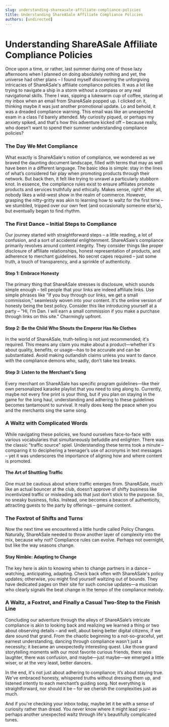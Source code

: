 ```yaml
---
slug: understanding-shareasale-affiliate-compliance-policies
title: Understanding ShareASale Affiliate Compliance Policies
authors: [undirected]
---
```



# Understanding ShareASale Affiliate Compliance Policies

Once upon a time, or rather, last summer during one of those lazy afternoons when I planned on doing absolutely nothing and yet, the universe had other plans – I found myself discovering the unforgiving intricacies of ShareASale's affiliate compliance policies. It was a lot like trying to navigate a ship in a storm without a compass or any real navigational skills. There I was, sipping a lukewarm cup of coffee, staring at my inbox when an email from ShareASale popped up. I clicked on it, thinking maybe it was just another promotional update. Lo and behold, it was a dreaded compliance warning. This email was like an unexpected exam in a class I'd barely attended. My curiosity piqued, or perhaps my anxiety spiked, and that's how this adventure kicked off – because really, who doesn’t want to spend their summer understanding compliance policies?

### The Day We Met Compliance

What exactly is ShareASale's notion of compliance, we wondered as we braved the daunting document landscape, filled with terms that may as well have been in a different language. The basic idea is simple: stay in the lines of what’s considered fair play when promoting products through their network. But back then, it felt like trying to unravel a particularly stubborn knot. In essence, the compliance rules exist to ensure affiliates promote products and services truthfully and ethically. Makes sense, right? After all, nobody likes a wild-west show in the realm of commerce. However, grasping the nitty-gritty was akin to learning how to waltz for the first time – we stumbled, tripped over our own feet (and occasionally someone else's), but eventually began to find rhythm.

### The First Dance – Initial Steps to Compliance

Our journey started with straightforward steps – a little reading, a lot of confusion, and a sort of accidental enlightenment. ShareASale’s compliance primarily revolves around content integrity. They consider things like proper disclosure of affiliate relationships, honest representation of products, and adherence to merchant guidelines. No secret capes required – just some truth, a touch of transparency, and a sprinkle of authenticity.

#### Step 1: Embrace Honesty

The primary thing that ShareASale stresses is disclosure, which sounds simple enough – tell people that your links are indeed affiliate links. Use simple phrases like "If you buy through our links, we get a small commission,” seamlessly woven into your content. It's the online version of honesty being the best policy. Consider this like introducing yourself at a party – "Hi, I’m Dan. I will earn a small commission if you make a purchase through links on this site." Charmingly upfront.

#### Step 2: Be the Child Who Shouts the Emperor Has No Clothes

In the world of ShareASale, truth-telling is not just recommended; it's required. This means any claim you make about a product—whether it's about quality, benefits, or usage—has to be accurate and can be substantiated. Avoid making outlandish claims unless you want to dance with the compliance demons who, sadly, don’t take tea breaks.

#### Step 3: Listen to the Merchant's Song

Every merchant on ShareASale has specific program guidelines—like their own personalized karaoke playlist that you need to sing along to. Currently, maybe not every fine print is your thing, but if you plan on staying in the game for the long haul, understanding and adhering to these guidelines becomes tantamount to survival. It really does keep the peace when you and the merchants sing the same song.

### A Waltz with Complicated Words

While navigating these policies, we found ourselves face-to-face with various vocabularies that simultaneously befuddle and enlighten. There was the classic "traffic source" spiel. Understanding these terms took a minute – comparing it to deciphering a teenager’s use of acronyms in text messages – yet it was underscores the importance of aligning how and where content is promoted.

#### The Art of Shuttling Traffic

One must be cautious about where traffic emerges from. ShareASale, much like an actual bouncer at the club, doesn’t approve of shifty business like incentivized traffic or misleading ads that just don’t stick to the purpose. So, no sneaky business, folks. Instead, one becomes a beacon of authenticity, attracting guests to the party by offerings – genuine content.

### The Foxtrot of Shifts and Turns

Now the next time we encountered a little hurdle called Policy Changes. Naturally, ShareASale needed to throw another layer of complexity into the mix, because why not? Compliance rules can evolve. Perhaps not overnight, but like the way seasons change.

#### Stay Nimble: Adapting to Change

The key here is akin to knowing when to change partners in a dance – watching, anticipating, adapting. Check back often with ShareASale's policy updates; otherwise, you might find yourself waltzing out of bounds. They have dedicated pages on their site for such concise updates—a musician who clearly signals the beat change in the tempo of the compliance melody.

### A Waltz, a Foxtrot, and Finally a Casual Two-Step to the Finish Line

Concluding our adventure through the alleys of ShareASale’s intricate compliance is akin to looking back and realizing we learned a thing or two about observing details – and well, about being better digital citizens, if we dare sound that grand. From the chaotic beginning to a not-so-graceful, yet earnest understanding, dancing through compliance wasn't just a necessity; it became an unexpectedly interesting quest. Like those grand storytelling moments with our most favorite curious friends, there was laughter, there was confusion, and maybe—just maybe—we emerged a little wiser, or at the very least, better dancers.

In the end, it's not just about adhering to compliance; it’s about staying true. We've embraced honesty, whispered truths without dressing them up, and listened intently to each merchant’s guiding song. Not everything is straightforward, nor should it be – for we cherish the complexities just as much.

And if you're checking your inbox today, maybe let it be with a sense of curiosity rather than dread. You never know where it might lead you – perhaps another unexpected waltz through life's beautifully complicated tunes.
